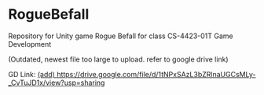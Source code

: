 # RogueBefall
Repository for Unity game Rogue Befall for class CS-4423-01T Game Development

(Outdated, newest file too large to upload. refer to google drive link)

GD Link: [(add)
](https://drive.google.com/file/d/1tNPxSAzL3bZRlnaUGCsMLy-_CvTuJD1x/view?usp=sharing)https://drive.google.com/file/d/1tNPxSAzL3bZRlnaUGCsMLy-_CvTuJD1x/view?usp=sharing

